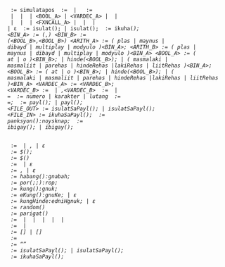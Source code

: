 <CODE> := simula<LINE>tapos
<LINE> := <STMT><LINE> | <STMT>
<STMT> := <OUT> | <IN> | <ARITH> | <BOOL_A> | <VARDEC_A> | <ASS> | <FILE> | <FXN> | <RETURN> | <FXNCALL_A> | <WHILE> | <FOR> | <COND> | ε
<OUT> := isulat(<ACTION>); | isulat(<STRING>);
<IN> := ikuha(<VAR>);
<BIN_A> := (<ACTION>,<ACTION>)
<BIN_B> := (<BOOL_B>,<BOOL_B>)
<ARITH_A> := ( plas | maynus | dibayd | multiplay | modyulo )<BIN_A>; 
<ARITH_B> := ( plas | maynus | dibayd | multiplay | modyulo )<BIN_A>
<BOOL_A> := ( at | o )<BIN_B>; | hinde(<BOOL_B>); | ( masmalaki | masmaliit | parehas | hindeRehas |lakiRehas | liitRehas )<BIN_A>;
<BOOL_B> := ( at | o )<BIN_B>; | hinde(<BOOL_B>); | ( masmalaki | masmaliit | parehas | hindeRehas |lakiRehas | liitRehas )<BIN_A>
<VARDEC_A> := <TYPE><VARDEC_B>;
<VARDEC_B> := <INIT> | <INIT>,<VARDEC_B>
<INIT> := <VAR> | <VAR>=<ACTION>
<TYPE> := numero | karakter | lutang
<ASS> := <VAR>=<ACTION>;
<FILE> := payl(<ACTION>); | payl(<STRING>);
<FILE_OUT> := isulatSaPayl(<ACTION>); | isulatSaPayl(<STRING>);
<FILE_IN> := ikuhaSaPayl(<VAR>);
<FXN> := panksyon<TYPE><FXNNAME>(<PARAM>):<LINE>noysknap;
<RETURN> := ibigay(<ACTION>); | ibigay();
<PARAM> := <TYPE><VAR> | <TYPE><VAR>,<PARAM> | ε
<FXNCALL_A> := $<FXNNAME>(<FCPARAM_A>);
<FXNCALL_B> := $<FXNNAME>(<FCPARAM_A>)
<FCPARAM_A> := <ACTION><FCPARAM_B> | ε
<FCPARAM_B> := ,<ACTION><FCPARAM_B> | ε 
<WHILE> := habang(<BOOL_B>):<LINE>gnabah;
<FOR> := por(<INIT>;<BOOL_B>;<INIT>):<LINE>rop;
<COND> := kung(<BOOL_B>):<LINE>gnuk;<ELSIF><ELSE>
<ELSIF> := eKung(<BOOL_B>):<LINE>gnuKe;<ELSIF> | ε
<ELSE> := kungHinde:<LINE>edniHgnuk; | ε
<RANDOM> := random(<ACTION>)
<SQRT> := parigat(<ACTION>)
<ACTION> := <FXNCALL_B> | <ARITH_B> | <VAR> | <NUMBER> | <RANDOM> | <SQRT>
<VAR> := <ALPHABET> | <ALPHABET><ARR>
<ARR> := [<ACTION>]<ARR> | [<ACTION>]
<FXNNAME> := <ALPHABET>
<STRING> := “<ANY>”
<FILE_OUT> := isulatSaPayl(<ACTION>); | isulatSaPayl(<STRING>);
<FILE_IN> := ikuhaSaPayl(<VAR>);